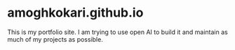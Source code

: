 # amoghkokari.github.io

This is my portfolio site. I am trying to use open AI to build it and maintain as much of my projects as possible.
